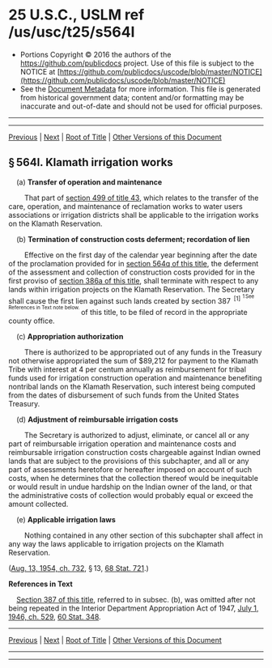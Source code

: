 ---
---

# 25 U.S.C., USLM ref /us/usc/t25/s564l

* Portions Copyright © 2016 the authors of the https://github.com/publicdocs project.
  Use of this file is subject to the NOTICE at [https://github.com/publicdocs/uscode/blob/master/NOTICE](https://github.com/publicdocs/uscode/blob/master/NOTICE)
* See the [Document Metadata](././../../../../..//README.md) for more information.
  This file is generated from historical government data; content and/or formatting may be inaccurate and out-of-date and should not be used for official purposes.

----------
----------

[Previous](./../../../../..//us/usc/t25/ch14/schXIII/m__us_usc_t25_s564k.md) | [Next](./../../../../..//us/usc/t25/ch14/schXIII/m__us_usc_t25_s564m.md) | [Root of Title](./../../../../../) | [Other Versions of this Document](https://publicdocs.github.io/go/links?ns=uslm&ref=%2Fus%2Fusc%2Ft25%2Fs564l)

## § 564l. Klamath irrigation works

    (a) __Transfer of operation and maintenance__ 

        That part of [section 499 of title 43][/us/usc/t43/s499], which relates to the transfer of the care, operation, and maintenance of reclamation works to water users associations or irrigation districts shall be applicable to the irrigation works on the Klamath Reservation.

    (b) __Termination of construction costs deferment; recordation of lien__ 

        Effective on the first day of the calendar year beginning after the date of the proclamation provided for in [section 564q of this title][/us/usc/t25/s564q], the deferment of the assessment and collection of construction costs provided for in the first proviso of [section 386a of this title][/us/usc/t25/s386a], shall terminate with respect to any lands within irrigation proj­ects on the Klamath Reservation. The Secretary shall cause the first lien against such lands created by section 387  <sup>\[1\]</sup>  <sup><sup> 1 See References in Text note below. </sup></sup>  of this title, to be filed of record in the appropriate county office.

    (c) __Appropriation authorization__ 

        There is authorized to be appropriated out of any funds in the Treasury not otherwise appropriated the sum of $89,212 for payment to the Klamath Tribe with interest at 4 per centum annually as reimbursement for tribal funds used for irrigation construction operation and maintenance benefiting nontribal lands on the Klamath Reservation, such interest being computed from the dates of disbursement of such funds from the United States Treasury.

    (d) __Adjustment of reimbursable irrigation costs__ 

        The Secretary is authorized to adjust, eliminate, or cancel all or any part of reimbursable irrigation operation and maintenance costs and reimbursable irrigation construction costs chargeable against Indian owned lands that are subject to the provisions of this subchapter, and all or any part of assessments heretofore or hereafter imposed on account of such costs, when he determines that the collection thereof would be inequitable or would result in undue hardship on the Indian owner of the land, or that the administrative costs of collection would probably equal or exceed the amount collected.

    (e) __Applicable irrigation laws__ 

        Nothing contained in any other section of this subchapter shall affect in any way the laws applicable to irrigation projects on the Klamath Reservation.

([Aug. 13, 1954, ch. 732][/us/act/1954-08-13/ch732], § 13, [68 Stat. 721][/us/stat/68/721].)

 __References in Text__ 

    [Section 387 of this title][/us/usc/t25/s387], referred to in subsec. (b), was omitted after not being repeated in the Interior Department Appropriation Act of 1947, [July 1, 1946, ch. 529][/us/act/1946-07-01/ch529], [60 Stat. 348][/us/stat/60/348].

----------

[Previous](./../../../../..//us/usc/t25/ch14/schXIII/m__us_usc_t25_s564k.md) | [Next](./../../../../..//us/usc/t25/ch14/schXIII/m__us_usc_t25_s564m.md) | [Root of Title](./../../../../../) | [Other Versions of this Document](https://publicdocs.github.io/go/links?ns=uslm&ref=%2Fus%2Fusc%2Ft25%2Fs564l)

----------
----------

[/us/usc/t43/s499]: https://publicdocs.github.io/go/links?ns=uslm&ref=%2Fus%2Fusc%2Ft43%2Fs499
[/us/usc/t25/s564q]: https://publicdocs.github.io/go/links?ns=uslm&ref=%2Fus%2Fusc%2Ft25%2Fs564q
[/us/usc/t25/s386a]: https://publicdocs.github.io/go/links?ns=uslm&ref=%2Fus%2Fusc%2Ft25%2Fs386a
[/us/act/1954-08-13/ch732]: https://publicdocs.github.io/go/links?ns=uslm&ref=%2Fus%2Fact%2F1954-08-13%2Fch732
[/us/stat/68/721]: https://publicdocs.github.io/go/links?ns=uslm&ref=%2Fus%2Fstat%2F68%2F721
[/us/usc/t25/s387]: https://publicdocs.github.io/go/links?ns=uslm&ref=%2Fus%2Fusc%2Ft25%2Fs387
[/us/act/1946-07-01/ch529]: https://publicdocs.github.io/go/links?ns=uslm&ref=%2Fus%2Fact%2F1946-07-01%2Fch529
[/us/stat/60/348]: https://publicdocs.github.io/go/links?ns=uslm&ref=%2Fus%2Fstat%2F60%2F348


